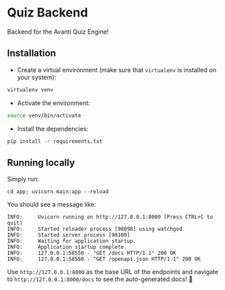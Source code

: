 # Quiz Backend

Backend for the Avanti Quiz Engine!

## Installation

- Create a virtual environment (make sure that `virtualenv` is installed on your system):

```bash
virtualenv venv
```

- Activate the environment:

```bash
source venv/bin/activate
```

- Install the dependencies:

```bash
pip install -r requirements.txt
```

## Running locally

Simply run:

```
cd app; uvicorn main:app --reload
```

You should see a message like:

```
INFO:     Uvicorn running on http://127.0.0.1:8000 (Press CTRL+C to quit)
INFO:     Started reloader process [98098] using watchgod
INFO:     Started server process [98100]
INFO:     Waiting for application startup.
INFO:     Application startup complete.
INFO:     127.0.0.1:58550 - "GET /docs HTTP/1.1" 200 OK
INFO:     127.0.0.1:58550 - "GET /openapi.json HTTP/1.1" 200 OK
```

Use `http://127.0.0.1:8000` as the base URL of the endpoints and navigate to `http://127.0.0.1:8000/docs` to see the auto-generated docs! :dancer:
